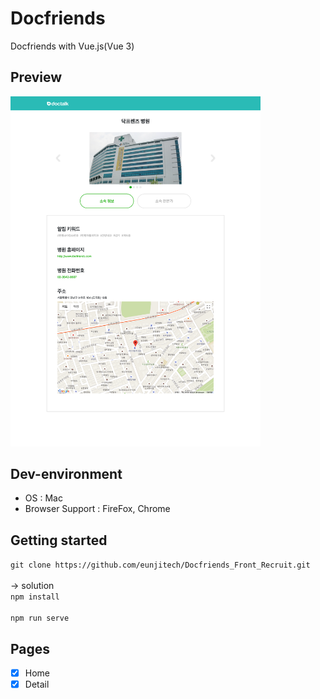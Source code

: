 # Docfriends

Docfriends with Vue.js(Vue 3)

## Preview

<img src="./preview.png" width="400"/>
<!-- 
👉 [사이트 방문하기](https://eunjitech.github.io/test/) -->

## Dev-environment

- OS : Mac
- Browser Support : FireFox, Chrome

## Getting started

`git clone https://github.com/eunjitech/Docfriends_Front_Recruit.git` <br><br>
-> solution <br>
`npm install`<br><br>
`npm run serve`

## Pages

- [x] Home
- [x] Detail
